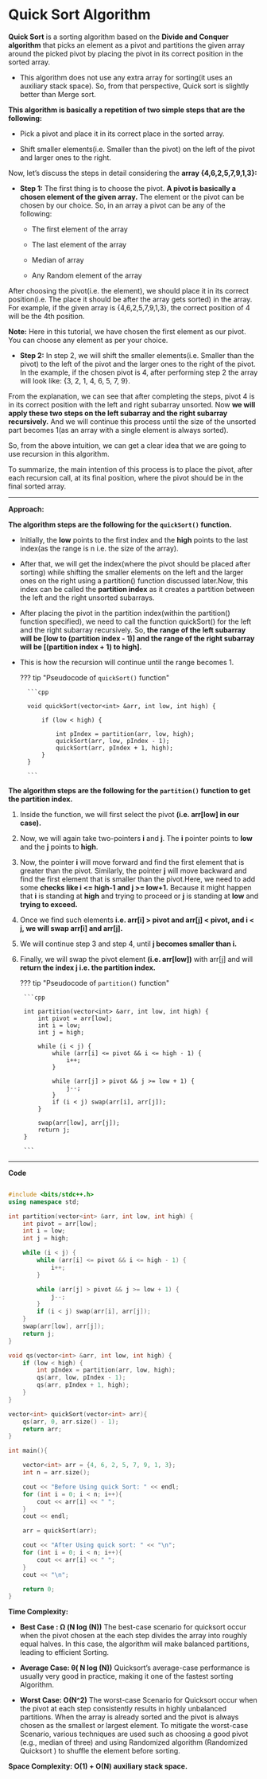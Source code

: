 # Quick Sort Algorithm

**Quick Sort** is a sorting algorithm based on the **Divide and Conquer algorithm** that picks an element as a pivot and partitions the given array around the picked pivot by placing the pivot in its correct position in the sorted array.


* This algorithm does not use any extra array for sorting(it uses an auxiliary stack space). So, from that perspective, Quick sort is slightly better than Merge sort.



**This algorithm is basically a repetition of two simple steps that are the following:**


* Pick a pivot and place it in its correct place in the sorted array.

* Shift smaller elements(i.e. Smaller than the pivot) on the left of the pivot and larger ones to the right.


Now, let’s discuss the steps in detail considering the **array {4,6,2,5,7,9,1,3}:**


* **Step 1:** The first thing is to choose the pivot. **A pivot is basically a chosen element of the given array.** The element or the pivot can be chosen by our choice. So, in an array a pivot can be any of the following:

    * The first element of the array

    * The last element of the array

    * Median of array

    * Any Random element of the array


After choosing the pivot(i.e. the element), we should place it in its correct position(i.e. The place it should be after the array gets sorted) in the array. For example, if the given array is {4,6,2,5,7,9,1,3}, the correct position of 4 will be the 4th position.

**Note:** Here in this tutorial, we have chosen the first element as our pivot. You can choose any element as per your choice.


* **Step 2:** In step 2, we will shift the smaller elements(i.e. Smaller than the pivot) to the left of the pivot and the larger ones to the right of the pivot. In the example, if the chosen pivot is 4, after performing step 2 the array will look like: {3, 2, 1, 4, 6, 5, 7, 9}. 


From the explanation, we can see that after completing the steps, pivot 4 is in its correct position with the left and right subarray unsorted. Now **we will apply these two steps on the left subarray and the right subarray recursively.** And we will continue this process until the size of the unsorted part becomes 1(as an array with a single element is always sorted).



So, from the above intuition, we can get a clear idea that we are going to use recursion in this algorithm.

To summarize, the main intention of this process is to place the pivot, after each recursion call, at its final position, where the pivot should be in the final sorted array.



---

**Approach:**

**The algorithm steps are the following for the `quickSort()` function.**


* Initially, the **low** points to the first index and the **high** points to the last index(as the range is n i.e. the size of the array).

* After that, we will get the index(where the pivot should be placed after sorting) while shifting the smaller elements on the left and the larger ones on the right using a partition() function discussed later.Now, this index can be called the **partition index** as it creates a partition between the left and the right unsorted subarrays.

* After placing the pivot in the partition index(within the partition() function specified), we need to call the function quickSort() for the left and the right subarray recursively. So, **the range of the left subarray will be [low to (partition index - 1)] and the range of the right subarray will be [(partition index + 1) to high].**

* This is how the recursion will continue until the range becomes 1.


    ??? tip "Pseudocode of `quickSort()` function"

        ```cpp

        void quickSort(vector<int> &arr, int low, int high) {

            if (low < high) {

                int pIndex = partition(arr, low, high);
                quickSort(arr, low, pIndex - 1);
                quickSort(arr, pIndex + 1, high);
            }
        }

        ```


**The algorithm steps are the following for the `partition()` function to get the partition index.**


1. Inside the function, we will first select the pivot **(i.e. arr[low] in our case).**

2. Now, we will again take two-pointers **i** and **j**. The **i** pointer points to **low** and the **j** points to **high**.

3. Now, the pointer **i** will move forward and find the first element that is greater than the pivot. Similarly, the pointer **j** will move backward and find the first element that is smaller than the pivot.Here, we need to add some **checks like i <= high-1 and j >= low+1.** Because it might happen that **i** is standing at **high** and trying to proceed or **j** is standing at **low** and **trying to exceed.**

4. Once we find such elements **i.e. arr[i] > pivot and arr[j] < pivot, and i < j, we will swap arr[i] and arr[j].**

5. We will continue step 3 and step 4, until **j becomes smaller than i.**

6. Finally, we will swap the pivot element **(i.e. arr[low])** with arr[j] and will **return the index j i.e. the partition index.**


    ??? tip "Pseudocode of `partition()` function"

        ```cpp

        int partition(vector<int> &arr, int low, int high) {
            int pivot = arr[low];
            int i = low;
            int j = high;

            while (i < j) {
                while (arr[i] <= pivot && i <= high - 1) {
                    i++;
                }

                while (arr[j] > pivot && j >= low + 1) {
                    j--;
                }
                if (i < j) swap(arr[i], arr[j]);
            }

            swap(arr[low], arr[j]);
            return j;
        }

        ```


---


**Code**


```cpp

#include <bits/stdc++.h>
using namespace std;

int partition(vector<int> &arr, int low, int high) {
    int pivot = arr[low];
    int i = low;
    int j = high;

    while (i < j) {
        while (arr[i] <= pivot && i <= high - 1) {
            i++;
        }

        while (arr[j] > pivot && j >= low + 1) {
            j--;
        }
        if (i < j) swap(arr[i], arr[j]);
    }
    swap(arr[low], arr[j]);
    return j;
}

void qs(vector<int> &arr, int low, int high) {
    if (low < high) {
        int pIndex = partition(arr, low, high);
        qs(arr, low, pIndex - 1);
        qs(arr, pIndex + 1, high);
    }
}

vector<int> quickSort(vector<int> arr){
    qs(arr, 0, arr.size() - 1);
    return arr;
}

int main(){

    vector<int> arr = {4, 6, 2, 5, 7, 9, 1, 3};
    int n = arr.size();

    cout << "Before Using quick Sort: " << endl;
    for (int i = 0; i < n; i++){
        cout << arr[i] << " ";
    }
    cout << endl;

    arr = quickSort(arr);

    cout << "After Using quick sort: " << "\n";
    for (int i = 0; i < n; i++){
        cout << arr[i] << " ";
    }
    cout << "\n";

    return 0;
}


```


**Time Complexity:**

* **Best Case : Ω (N log (N))**
The best-case scenario for quicksort occur when the pivot chosen at the each step divides the array into roughly equal halves.
In this case, the algorithm will make balanced partitions, leading to efficient Sorting.

* **Average Case: θ( N log (N))**
Quicksort’s average-case performance is usually very good in practice, making it one of the fastest sorting Algorithm.

* **Worst Case: O(N^2)**
The worst-case Scenario for Quicksort occur when the pivot at each step consistently results in highly unbalanced partitions. When the array is already sorted and the pivot is always chosen as the smallest or largest element. To mitigate the worst-case Scenario, various techniques are used such as choosing a good pivot (e.g., median of three) and using Randomized algorithm (Randomized Quicksort ) to shuffle the element before sorting.



**Space Complexity: O(1) + O(N) auxiliary stack space.**


